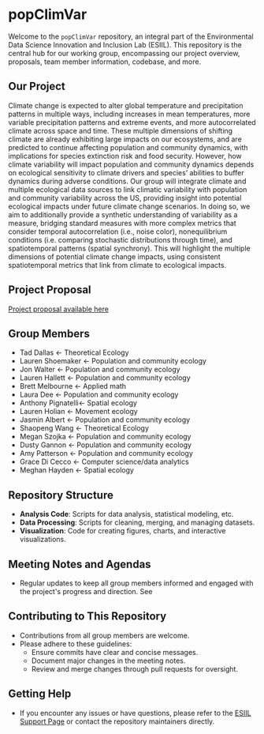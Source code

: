 
# popClimVar

Welcome to the `popClimVar` repository, an integral part of the Environmental Data Science Innovation and Inclusion Lab (ESIIL). This repository is the central hub for our working group, encompassing our project overview, proposals, team member information, codebase, and more.


## Our Project
Climate change is expected to alter global temperature and precipitation patterns in multiple ways, including increases in mean temperatures, more variable precipitation patterns and extreme events, and more autocorrelated climate across space and time. These multiple dimensions of shifting climate are already exhibiting large impacts on our ecosystems, and are predicted to continue affecting population and community dynamics, with implications for species extinction risk and food security. However, how climate variability will impact population and community dynamics depends on ecological sensitivity to climate drivers and species’ abilities to buffer dynamics during adverse conditions. Our group will integrate climate and multiple ecological data sources to link climatic variability with population and community variability across the US, providing insight into potential ecological impacts under future climate change scenarios. In doing so, we aim to additionally provide a synthetic understanding of variability as a measure, bridging standard measures with more complex metrics that consider temporal autocorrelation (i.e., noise color), nonequilibrium conditions (i.e. comparing stochastic distributions through time), and spatiotemporal patterns (spatial synchrony). This will highlight the multiple dimensions of potential climate change impacts, using consistent spatiotemporal metrics that link from climate to ecological impacts.


## Project Proposal
[Project proposal available here](main.pdf)


## Group Members

+ Tad Dallas				<-   Theoretical Ecology
+ Lauren Shoemaker	<- 	Population and community ecology
+ Jon Walter				<-  Population and community ecology
+ Lauren Hallett		<- 	Population and community ecology
+ Brett Melbourne		<- 	Applied math
+ Laura Dee				  <-  Population and community ecology
+ Anthony Pignatelli<- 	Spatial ecology
+ Lauren Holian			<- 	Movement ecology
+ Jasmin Albert			<- 	Population and community ecology
+ Shaopeng Wang			<- 	Theoretical Ecology
+ Megan Szojka			<- 	Population and community ecology
+ Dusty Gannon			<- 	Population and community ecology
+ Amy Patterson			<- 	Population and community ecology
+ Grace Di Cecco		<- 	Computer science/data analytics
+ Meghan Hayden			<- 	Spatial ecology



## Repository Structure
- **Analysis Code**: Scripts for data analysis, statistical modeling, etc.
- **Data Processing**: Scripts for cleaning, merging, and managing datasets.
- **Visualization**: Code for creating figures, charts, and interactive visualizations.


## Meeting Notes and Agendas
- Regular updates to keep all group members informed and engaged with the project's progress and direction. See 


## Contributing to This Repository
- Contributions from all group members are welcome.
- Please adhere to these guidelines:
  - Ensure commits have clear and concise messages.
  - Document major changes in the meeting notes.
  - Review and merge changes through pull requests for oversight.


## Getting Help
- If you encounter any issues or have questions, please refer to the [ESIIL Support Page](https://esiil-support-page-url/) or contact the repository maintainers directly.



<!--
## Customize Your Repository
- **Edit This Readme**: Update with information specific to your project.
- **Update Group Member Bios**: Add detailed information about each group member's expertise and role.
- **Organize Your Code**: Use logical structure and clear naming conventions.
- **Document Your Data**: Include a data directory with README files for datasets.
- **Outline Your Methods**: Create a METHODS.md file for methodologies and tools.
- **Set Up Project Management**: Use 'Issues' and 'Projects' for task tracking.
- **Add a License**: Include an appropriate open-source license.
- **Create Contribution Guidelines**: Establish a CONTRIBUTING.md file.
- **Review and Merge Workflow**: Document your process for reviewing and merging changes.
- **Establish Communication Channels**: Set up channels like Slack or Discord for discussions.

Remember, the goal is to make your repository clear, accessible, and useful for all current and future members of your working group. Happy researching!
--> 
